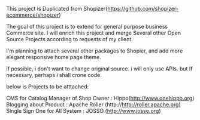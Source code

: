 
This project is Duplicated from 
Shopizer(https://github.com/shopizer-ecommerce/shopizer)

The goal of this project is to extend for general purpose business Commerce site.
I will enrich this project and merge Several other Open Source Projects according to requests of my client.

I'm planning to attach several other packages to Shopier, 
and add more elegant responsive home page theme.

if possible, i don't want to change original source.
i will only use APIs.
but If necessary, perhaps i shall crone code.

below is Projects to be atttached:

CMS for Catalog Manager of Shop Owner : Hippo(http://www.onehippo.org)<br>
Blogging about Product : Apache Roller (http://http://roller.apache.org)<br>
Single Sign One for All System : JOSSO (http://www.josso.org)
